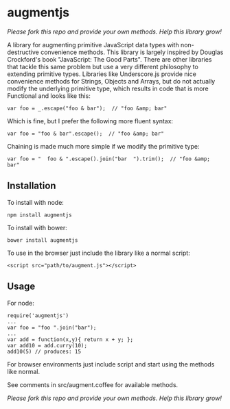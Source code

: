 augmentjs
========

*Please fork this repo and provide your own methods. Help this library grow!*

A library for augmenting primitive JavaScript data types with non-destructive convenience methods. This library
is largely inspired by Douglas Crockford's book "JavaScript: The Good Parts". There are other libraries that tackle this
same problem but use a very different philosophy to extending primitive types. Libraries like Underscore.js provide nice 
convenience methods for Strings, Objects and Arrays, but do not actually modify the underlying primitive type, which results
in code that is more Functional and looks like this:

	var foo = _.escape("foo & bar");  // "foo &amp; bar"
  
Which is fine, but I prefer the following more fluent syntax:

	var foo = "foo & bar".escape();  // "foo &amp; bar"

Chaining is made much more simple if we modify the primitive type:

	var foo = "  foo & ".escape().join("bar  ").trim();  // "foo &amp; bar"
	
	
## Installation
To install with node:
	
	npm install augmentjs
	
To install with bower:

	bower install augmentjs
	
To use in the browser just include the library like a normal script:

	<script src="path/to/augment.js"></script>
	
## Usage
For node: 

	require('augmentjs')
	...
	var foo = "foo ".join("bar");
	...
	var add = function(x,y){ return x + y; };
	var add10 = add.curry(10);
	add10(5) // produces: 15

For browser environments just include script and start using the methods like normal.

See comments in src/augment.coffee for available methods. 

*Please fork this repo and provide your own methods. Help this 
library grow!*
